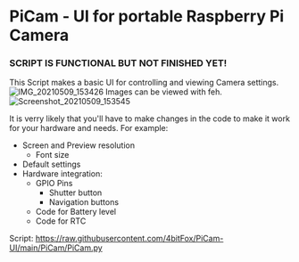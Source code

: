 # PiCam - UI for portable Raspberry Pi Camera

### SCRIPT IS FUNCTIONAL BUT NOT FINISHED YET!

This Script makes a basic UI for controlling and viewing Camera settings.
![IMG_20210509_153426](https://user-images.githubusercontent.com/33175205/117574342-f5ea5180-b0dc-11eb-8474-cdfd6e015b4d.jpg)
Images can be viewed with feh.
![Screenshot_20210509_153545](https://user-images.githubusercontent.com/33175205/117574195-3b5a4f00-b0dc-11eb-8b8f-6437dac5f8ea.png)

It is verry likely that you'll have to make changes in the code to make it work for your hardware and needs.
For example:
- Screen and Preview resolution
  - Font size
- Default settings
- Hardware integration:
  - GPIO Pins
    - Shutter button
    - Navigation buttons
  - Code for Battery level
  - Code for RTC

Script:
https://raw.githubusercontent.com/4bitFox/PiCam-UI/main/PiCam/PiCam.py
